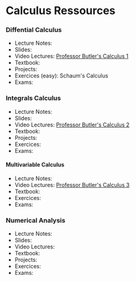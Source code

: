 # Calculus Ressources

### Diffential Calculus

- Lecture Notes:
- Slides:
- Video Lectures: [Professor Butler's Calculus 1](https://www.youtube.com/watch?v=zLYkirsWlYE&list=PLi4h0n4UP8d_kV2n6PQbgXhlq1nmgqY4h)
- Textbook:
- Projects:
- Exercices (easy): Schaum's Calculus
- Exams:

### Integrals Calculus

- Lecture Notes:
- Slides:
- Video Lectures: [Professor Butler's Calculus 2](https://www.youtube.com/watch?v=aGztC6hyMLo&list=PLi4h0n4UP8d8BiEy5qB9mlSe-ysEnUXN4)
- Textbook:
- Projects:
- Exercices:
- Exams:

#### Multivariable Calculus

- Lecture Notes:
- Video Lectures: [Professor Butler's Calculus 3](https://www.youtube.com/watch?v=7TSnO3cLKxU&list=PLi4h0n4UP8d836WAe3svKcKM5Paa5EGbm)
- Textbook:
- Exercices:
- Exams:

### Numerical Analysis

- Lecture Notes:
- Slides:
- Video Lectures:
- Textbook:
- Projects:
- Exercices:
- Exams:
